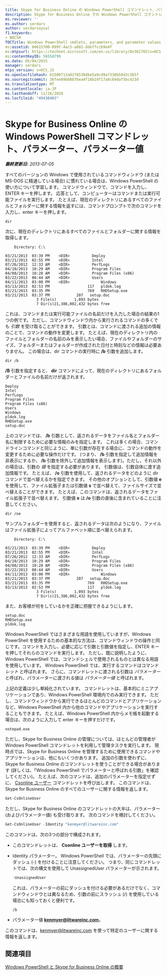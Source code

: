 ```yaml
---
title: Skype for Business Online の Windows PowerShell コマンドレット、パラメーター、パラメーター値
description: Skype for Business Online での Windows PowerShell コマンドレット、パラメーター、パラメーター値。
ms.reviewer: ''
ms.author: serdars
author: serdarsoysal
f1.keywords:
- NOCSH
TOCTitle: Windows PowerShell cmdlets, parameters, and parameter values
ms:assetid: 04615700-099f-4ac5-a801-ddeffccb9e4f
ms:mtpsurl: https://technet.microsoft.com/en-us/library/Dn362765(v=OCS.15)
ms:contentKeyID: 56558799
ms.date: 05/04/2015
manager: serdars
mtps_version: v=OCS.15
ms.openlocfilehash: b1500713a02f85384be5a9cd9a7338b58d3c365f
ms.sourcegitcommit: 36fee89bb887bea4f18b19f17a8c69daf5bc423d
ms.translationtype: MT
ms.contentlocale: ja-JP
ms.lasthandoff: 11/26/2020
ms.locfileid: "49438403"
---
```

# <a name="windows-powershell-cmdlets-parameters-and-parameter-values-in-skype-for-business-online"></a>Skype for Business Online の Windows PowerShell コマンドレット、パラメーター、パラメーター値

<div data-xmlns="http://www.w3.org/1999/xhtml">

<div class="topic" data-xmlns="https://www.w3.org/1999/xhtml" data-msxsl="urn:schemas-microsoft-com:xslt" data-cs="https://msdn.microsoft.com/">

<div data-asp="https://msdn2.microsoft.com/asp">



</div>

<div id="mainSection">

<div id="mainBody">

<span> </span>

_**最終更新日:** 2013-07-05_

すべてのバージョンの Windows で使用されているコマンドウィンドウ (または MS-DOS に精通している場合) に慣れている場合は、Windows PowerShell の使い方について学習します。 コマンドウィンドウで、コマンドを入力し、ENTER キーを押します。 応答として、コンピューターはコマンドまたは実行可能ファイルを実行します。 たとえば、現在のディレクトリにあるすべてのファイルとフォルダーに関する情報を返すには、コマンドプロンプトで次のコマンドを入力し、enter キーを押します。

```console
dir
```

次に、現在のディレクトリにあるすべてのファイルとフォルダーに関する情報を取得します。

```console
    Directory: C:\

03/21/2013  03:39 PM    <DIR>          Deploy
03/21/2013  02:55 PM    <DIR>          Intel
07/26/2012  12:33 AM    <DIR>          PerfLogs
04/10/2013  10:29 AM    <DIR>          Program Files
04/08/2013  10:28 AM    <DIR>          Program Files (x86)
03/22/2013  08:44 AM    <DIR>          Users
04/11/2013  03:00 PM    <DIR>              Windows
03/13/2013  02:53 PM                 117   pldok.log
03/21/2013  03:35 PM                 769   RHDSetup.exe
03/21/2013  03:37 PM            207   setup.doc
              3 File(s)        1,093 bytes
              7 Dir(s)21,386,002,432 bytes free
```

これは、コマンドまたは実行可能ファイルの名前だけを入力した場合の結果の1つの例です。 ただし、コマンドウィンドウ内から実行されるコマンドの多くでも *引数* を受け取ることができます。 引数とは、コマンドに渡される追加の情報のことで、コマンドの動作を変更します。 たとえば、現在のディレクトリ内のファイルとフォルダーの名前のみを表示したい場合、ファイルやフォルダーのサイズ、フォルダーまたはフォルダーが作成された日付と時刻などの情報は必要ありません。 この場合は、dir コマンドの実行時に **/b** 引数を追加します。

```console
dir /b
```

**/B** 引数を指定すると、 **dir** コマンドによって、現在のディレクトリにあるフォルダーとファイルの名前だけが返されます。

```console
Deploy
Intel
PerfLogs
Program Files
Program Files (x86)
Users
Windows
pldok.log
RHDSetup.exe
setup.doc
```

上のコマンドでは、 **/b** 引数として、返されるデータをファイル名とフォルダー名に制限するために必要な情報のみを指定します。 これは多くの場合、コマンドラインコマンドと同じように、単に引数が存在する場合に、コマンドの動作を変更するために必要な操作だけです。 (つまり、 **/b** 引数を指定して追加情報を非表示にするか、 **/b** 引数を除外して追加情報を表示します)。ただし、それ以外の場合は、引数の *値* を指定する必要があります。 引数値は、引数自体に渡す追加情報です。 たとえば、 **/o** 引数を使用して、返されるデータをどのように dir コマンドで並べ替えるかを指定できます。 その他のオプションとして、引数値 **e** を使用して、ファイル拡張子または引数値 **s** で並べ替えて、ファイルサイズで並べ替えることができます。 たとえば、このコマンドは、返されるデータをファイル拡張子で並べ替えます。 引数値 **e** は **/o** 引数の直後に含まれていることに注意してください。

```console
dir /oe
```

サンプルフォルダーを使用すると、返されるデータは次のようになり、ファイルはファイル拡張子によってアルファベット順に並べ替えられます。

```console
    Directory: C:\

03/21/2013  03:39 PM    <DIR>          Deploy
03/21/2013  02:55 PM    <DIR>          Intel
07/26/2012  12:33 AM    <DIR>          PerfLogs
04/10/2013  10:29 AM    <DIR>          Program Files
04/08/2013  10:28 AM    <DIR>          Program Files (x86)
03/22/2013  08:44 AM    <DIR>          Users
04/11/2013  03:00 PM    <DIR>              Windows
03/21/2013  03:37 PM            207   setup.doc
03/21/2013  03:35 PM                 769   RHDSetup.exe
03/13/2013  02:53 PM                 117   pldok.log
              3 File(s)        1,093 bytes
              7 Dir(s)21,386,002,432 bytes free
```

また、お客様が何をしているかを正確に把握できるようにします。

```console
setup.doc  
RHDSetup.exe  
pldok.log
```

Windows PowerShell ではさまざまな用語を使用していますが、Windows PowerShell を使用するための基本的な方法は、コマンドウィンドウの操作と同じです。コマンドを入力し、必要に応じて引数と引数値を指定し、ENTER キーを押してそれらのコマンドを実行します。 ただし、既に説明したように、Windows PowerShell では、コマンドシェルで使用されるものとは異なる用語を使用しています。 Windows PowerShell では、実行するコマンドはコマンド *レット* と呼ばれます。 さらに、コマンドレットに渡される引数は *パラメーター* と呼ばれ、パラメーターに渡される値は *パラメーター値* と呼ばれます。

上記の定義は少し単純化されています。 コマンドレットは、基本的にミニアプリケーションであり、Windows PowerShell 環境内でのみ実行できます。 ただし、コマンドウィンドウから実行できるほとんどのコマンドとアプリケーションなど、Windows PowerShell 内から他のコマンドやアプリケーションを実行することもできます。 たとえば、Windows PowerShell 内からメモ帳を起動する場合は、次のように入力して enter キーを押すだけです。

```console
notepad.exe
```

ただし、Skype for Business Online の管理については、ほとんどの管理者が Windows PowerShell コマンドレットを利用して管理タスクを実行します。 現時点では、Skype for Business Online を管理するために使用できるコマンドやアプリケーションは、他にもいくつかあります。 追加の引数を使わずに、Skype for Business Online のコマンドレットを使うことができる場合があります (詳しくは、「Windows PowerShell でパラメーターと呼ばれる引数」を確認してください)。 たとえば、次のコマンドは、追加のパラメーターを指定せずに、 [Csonline ユーザー](https://technet.microsoft.com/library/JJ994026(v=OCS.15)) コマンドレットを呼び出します。 このコマンドは、Skype for Business Online のすべてのユーザーに関する情報を返します。

```powershell
Get-CsOnlineUser
```

ただし、Skype for Business Online のコマンドレットの大半は、パラメーター (およびパラメーター値) も受け取ります。 次のコマンドを検討してください。

```powershell
Get-CsOnlineUser -Identity "kenmyer@litwareinc.com"
```

このコマンドは、次の3つの部分で構成されます。

  - このコマンドレットは、 **Csonline ユーザーを取得** します。

  - Identity パラメーター。 Windows PowerShell では、パラメーターの先頭にダッシュ (-) を付けることに注意してください。 つまり、同じコマンドレットでは、次の構文を使用して UnassignedUser パラメーターが示されます。
    
    ```powershell
    -UnassignedUser
    ```
    
    これは、パラメーターの前にダッシュを付ける必要があるだけでなく、コマンドウィンドウとは異なるため、引数の前にスラッシュ (/) を使用している場合にも知っておくと便利です。
    
    ```console
    /b
    ```

  - パラメーター値 **kenmyer@litwareinc.com**。

このコマンドは、kenmyer@litwareinc.com を使って特定のユーザーに関する情報を返します。

<div>

## <a name="see-also"></a>関連項目


[Windows PowerShell と Skype for Business Online の概要](https://technet.microsoft.com/library/Dn362785(v=OCS.15))  
  

</div>

</div>

<span> </span>

</div>

</div>

</div>

